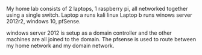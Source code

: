 My home lab consists of 2 laptops, 1 raspberry pi, all networked together using a single switch.
Laptop a runs kali linux
Laptop b runs winows server 2012r2, windows 10, pfSense.

windows server 2012 is setup as a domain controller and the other machines are all joined to the domain.
The pfsense is used to route between my home network and my domain network.


